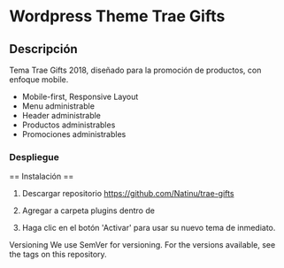 # Wordpress Theme Trae Gifts

## Descripción
Tema Trae Gifts 2018, diseñado para la promoción de productos, con enfoque mobile. 

* Mobile-first, Responsive Layout
* Menu administrable
* Header administrable
* Productos administrables
* Promociones administrables



### Despliegue

== Instalación ==

1. Descargar repositorio https://github.com/Natinu/trae-gifts
2. Agregar a carpeta plugins dentro de 

3. Haga clic en el botón 'Activar' para usar su nuevo tema de inmediato.

Versioning
We use SemVer for versioning. For the versions available, see the tags on this repository.
